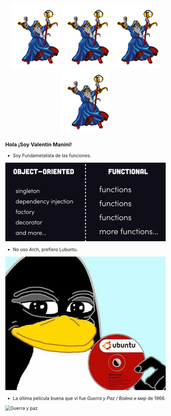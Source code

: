 <div style="text-align: center">
<img src="./wizard.gif">
<img src="./wizard.gif">
<img src="./wizard.gif">
<img src="./wizard.gif">
</div>

### Hola ¡Soy Valentin Manini!

- Soy Fundametalista de las funciones. 

![Funciones vs Objetos](./Functions.PNG)

- No uso Arch, prefiero Lubuntu. 

![Ubuntu](./lubuntu.jpg)

- La última película buena que vi fue *Guerra y Paz / Война и мир* de 1966.


![Guerra y paz ](https://static01.nyt.com/images/2019/02/18/arts/18warandpeace/18warandpeace-videoSixteenByNineJumbo1600.jpg)




